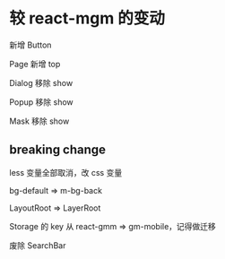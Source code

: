 # 较 react-mgm 的变动

新增 Button

Page 新增 top

Dialog 移除 show

Popup 移除 show

Mask 移除 show

## breaking change

less 变量全部取消，改 css 变量

bg-default => m-bg-back

LayoutRoot => LayerRoot

Storage 的 key 从 react-gmm => gm-mobile，记得做迁移

废除 SearchBar
